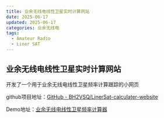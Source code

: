 ```yaml
---
title: 业余无线电线性卫星实时计算网站
date: 2025-06-17
updated: 2025-06-17
categories: 业余无线电
tags:
  - Amateur Radio
  - Liner SAT
---
```


## 业余无线电线性卫星实时计算网站

开发了一个用于业余无线电线性卫星频率计算跟踪的小网页

github项目地址：[GitHub - BH2VSQ/LinerSat-calculater-website](https://github.com/BH2VSQ/LinerSat-calculater-website)

Demo地址：[业余无线电线性卫星频率计算器](https://liner.bh2vsq.cn/)
